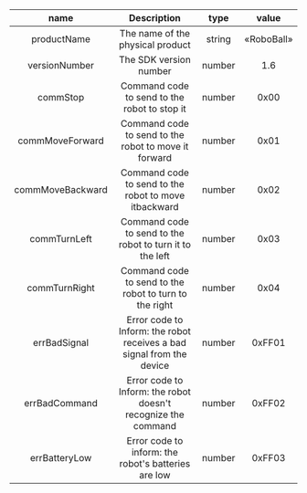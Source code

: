 | name             | Description                                                           | type   | value    |
|:----------------:|:---------------------------------------------------------------------:|:------:|:--------:|
| productName      | The name of the physical product                                      | string |«RoboBall»|
| versionNumber    | The SDK version number                                                | number | 1.6      |
| commStop         | Command code to send to the robot to stop it                          | number | 0x00     |
| commMoveForward  | Command code to send to the robot to move it forward                  | number | 0x01     |
| commMoveBackward | Command code to send to the robot to move itbackward                  | number | 0x02     |
| commTurnLeft     | Command code to send to the robot to turn it to the left              | number | 0x03     |
| commTurnRight    | Command code to send to the robot to turn to the right                | number | 0x04     |
| errBadSignal     | Error code to Inform: the robot receives a bad signal from the device | number | 0xFF01   |
| errBadCommand    | Error code to Inform: the robot doesn&#39;t recognize the command     | number | 0xFF02   |
| errBatteryLow    | Error code to inform: the robot&#39;s batteries are low               | number | 0xFF03   |